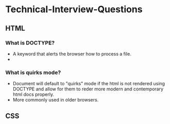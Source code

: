 # Technical-Interview-Questions

## HTML

### What is DOCTYPE?

* A keyword that alerts the browser how to process a file.
*
### What is quirks mode?

* Document will default to "quirks" mode if the html is not rendered using DOCTYPE and allow for them to reder more modern and contemporary html docs properly.
* More commonly used in older browsers.

## CSS
